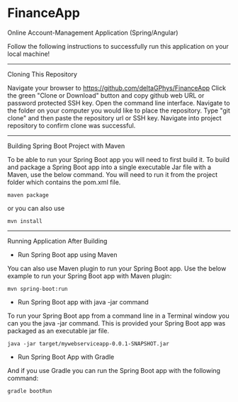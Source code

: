 # FinanceApp
Online Account-Management Application (Spring/Angular)

Follow the following instructions to successfully run this application on your local machine!
__________________________________________

Cloning This Repository

Navigate your browser to https://github.com/deltaGPhys/FinanceApp
Click the green "Clone or Download" button and copy github web URL or password protected SSH key.
Open the command line interface.
Navigate to the folder on your computer you would like to place the repository.
Type "git clone" and then paste the repository url or SSH key. 
Navigate into project repository to confirm clone was successful.

__________________________________________

Building Spring Boot Project with Maven

To be able to run your Spring Boot app you will need to first build it. To build and package a Spring Boot app into a single executable Jar file with a Maven, use the below command. You will need to run it from the project folder which contains the pom.xml file.

    maven package

or you can also use

    mvn install

__________________________________________


Running Application After Building



- Run Spring Boot app using Maven

You can also use Maven plugin to run your Spring Boot app. Use the below example to run your Spring Boot app with Maven plugin:

    mvn spring-boot:run




- Run Spring Boot app with java -jar command

To run your Spring Boot app from a command line in a Terminal window you can you the java -jar command. This is provided your Spring Boot app was packaged as an executable jar file.

    java -jar target/mywebserviceapp-0.0.1-SNAPSHOT.jar




- Run Spring Boot App with Gradle

And if you use Gradle you can run the Spring Boot app with the following command:

    gradle bootRun


